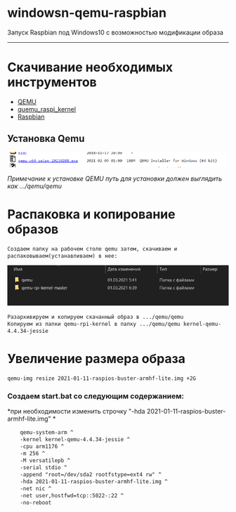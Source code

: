 # windowsn-qemu-raspbian
Запуск Raspbian под Windows10 с возможностью модификации образа

____

# Скачивание необходимых инструментов

-  [QEMU](https://qemu.weilnetz.de/w64/)
-  [quemu_raspi_kernel](https://github.com/dhruvvyas90/qemu-rpi-kernel)
-  [Raspbian](http://downloads.raspberrypi.org/raspbian/images/)

## Установка Qemu

![](https://raw.githubusercontent.com/tviks/windowsn-qemu-raspbian/main/pic/1.png "qemu")

*Примечание к установке*
*QEMU путь для установки должен выглядить как .../qemu/qemu*

# Распаковка и копирование образов
	
	Создаем папку на рабочем столе qemu затем, скачиваем и распаковываем(устанавливаем) в нее:

![](https://raw.githubusercontent.com/tviks/windowsn-qemu-raspbian/main/pic/2.png "")
	
	Разархивируем и копируем скачанный образ в .../qemu/qemu
	Копируем из папки qemu-rpi-kernel в папку .../qemu/qemu kernel-qemu-4.4.34-jessie
	
# Увеличение размера образа 

	qemu-img resize 2021-01-11-raspios-buster-armhf-lite.img +2G

### Создаем start.bat со следующим содержанием:

*при необходимости изменить строчку "-hda 2021-01-11-raspios-buster-armhf-lite.img" *

```
	qemu-system-arm ^
	-kernel kernel-qemu-4.4.34-jessie ^
	-cpu arm1176 ^
	-m 256 ^
	-M versatilepb ^
	-serial stdio ^
	-append "root=/dev/sda2 rootfstype=ext4 rw" ^
	-hda 2021-01-11-raspios-buster-armhf-lite.img ^
	-net nic ^
	-net user,hostfwd=tcp::5022-:22 ^
	-no-reboot
```
